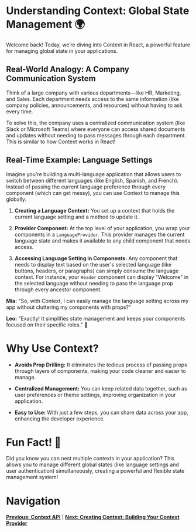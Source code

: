 
# Understanding Context: Global State Management 🌍

Welcome back! Today, we’re diving into Context in React, a powerful feature for managing global state in your applications.

## Real-World Analogy: A Company Communication System

Think of a large company with various departments—like HR, Marketing, and Sales. Each department needs access to the same information (like company policies, announcements, and resources) without having to ask every time.

To solve this, the company uses a centralized communication system (like Slack or Microsoft Teams) where everyone can access shared documents and updates without needing to pass messages through each department. This is similar to how Context works in React!

## Real-Time Example: Language Settings

Imagine you're building a multi-language application that allows users to switch between different languages (like English, Spanish, and French). Instead of passing the current language preference through every component (which can get messy), you can use Context to manage this globally.

1. **Creating a Language Context:** You set up a context that holds the current language setting and a method to update it.

2. **Provider Component:** At the top level of your application, you wrap your components in a `LanguageProvider`. This provider manages the current language state and makes it available to any child component that needs access.

3. **Accessing Language Setting in Components:** Any component that needs to display text based on the user's selected language (like buttons, headers, or paragraphs) can simply consume the language context. For instance, your `Header` component can display "Welcome" in the selected language without needing to pass the language prop through every ancestor component.


**Mia:** "So, with Context, I can easily manage the language setting across my app without cluttering my components with props?"

**Leo:** "Exactly! It simplifies state management and keeps your components focused on their specific roles." 🌟

# Why Use Context?

- **Avoids Prop Drilling:** It eliminates the tedious process of passing props through layers of components, making your code cleaner and easier to manage.

- **Centralized Management:** You can keep related data together, such as user preferences or theme settings, improving organization in your application.

- **Easy to Use:** With just a few steps, you can share data across your app, enhancing the developer experience.

# Fun Fact! 🎉

Did you know you can nest multiple contexts in your application? This allows you to manage different global states (like language settings and user authentication) simultaneously, creating a powerful and flexible state management system!

# Navigation

**[Previous: Context API](MY$PATH$/React-Notes/5.%20ContextAPI/README.md)** | **[Next: Creating Context: Building Your Context Provider](28.%20creating-context.md)**
